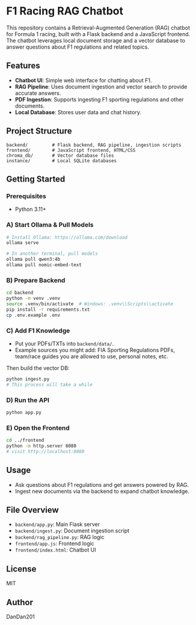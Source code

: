 # F1 Racing RAG Chatbot

This repository contains a Retrieval-Augmented Generation (RAG) chatbot for Formula 1 racing, built with a Flask backend and a JavaScript frontend. The chatbot leverages local document storage and a vector database to answer questions about F1 regulations and related topics.

## Features
- **Chatbot UI**: Simple web interface for chatting about F1.
- **RAG Pipeline**: Uses document ingestion and vector search to provide accurate answers.
- **PDF Ingestion**: Supports ingesting F1 sporting regulations and other documents.
- **Local Database**: Stores user data and chat history.

## Project Structure
```
backend/         # Flask backend, RAG pipeline, ingestion scripts
frontend/        # JavaScript frontend, HTML/CSS
chroma_db/       # Vector database files
instance/        # Local SQLite databases
```

## Getting Started
### Prerequisites
- Python 3.11+

### A) Start Ollama & Pull Models
```bash
# Install Ollama: https://ollama.com/download
ollama serve

# In another terminal, pull models
ollama pull qwen3:4b
ollama pull nomic-embed-text
```

### B) Prepare Backend
```bash
cd backend
python -m venv .venv
source .venv/bin/activate  # Windows: .venv\\Scripts\\activate
pip install -r requirements.txt
cp .env.example .env
```

### C) Add F1 Knowledge
- Put your PDFs/TXTs into `backend/data/`.
- Example sources you might add: FIA Sporting Regulations PDFs, team/race guides you are allowed to use, personal notes, etc.

Then build the vector DB:
```bash
python ingest.py
# This process will take a while
```


### D) Run the API
```bash
python app.py
```

### E) Open the Frontend
```bash
cd ../frontend
python -m http.server 8080
# visit http://localhost:8080
```
## Usage
- Ask questions about F1 regulations and get answers powered by RAG.
- Ingest new documents via the backend to expand chatbot knowledge.

## File Overview
- `backend/app.py`: Main Flask server
- `backend/ingest.py`: Document ingestion script
- `backend/rag_pipeline.py`: RAG logic
- `frontend/app.js`: Frontend logic
- `frontend/index.html`: Chatbot UI

## License
MIT

## Author
DanDan201